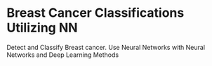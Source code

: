 # Breast Cancer Classifications Utilizing NN 
 Detect and Classify Breast cancer. Use Neural Networks with Neural Networks and Deep Learning Methods
